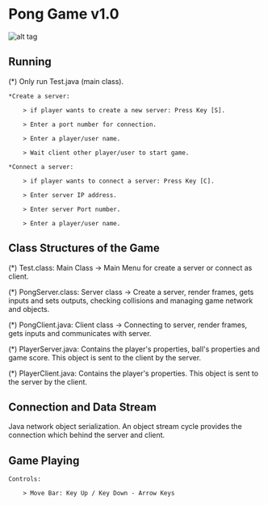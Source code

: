 Pong Game v1.0
==============

![alt tag](https://lh3.googleusercontent.com/XZtag4if3At2ZYSSZN4b1N_s0SFpSRwPNTeEH7yxqLPrNhU5aBDm6hhsP0AY9uMk85cSBiSBL5ipgHZFH9bmOj5rAAE4cVw2UvgeueRdEcQMMA6adoC4CoNl2OcePFFD7AQ0ef1mHDFAZsptvI9uQxD6eQOykP8n6M_CLu8LLwPZY8jPZT7Hf5Lapd-i26gPhO89Z1H7-Gljzmpxab9CtvJlL-L6qg0DTXRXGwFuokDNGLqgF7G9YIQJwT0TYfWQHqReRaiDP3GiCuSkaQ0_TdzvPkwoKBVbGjZ1uElUhO-Ik_pAWddprDA3mkvVxVXN8Gd-iR7jEV6q3iTjD4IBzBEwqxCEr56bZ5M37poYHnvTDPXtXfTfjmzCZKvI1gBV4kTiEDzKSEtypMq764cAvgbxfloIxhfHgIaOo8FiAISJcB8faOSGNCjEVTBlTYPqFeq84suCXxfrhD1wXSgYvp5UzQVws6vX8UHhFImuoTsoAu91iaaPraEAYE2Ob3PGNJfxzOha-jz5Xf-x9Bxtu83bRZWybcNnv44LaGwHtD-j6tDJAtAJSe-fG9TCTFak2pMgEOL2teJO2IfZZStXYs_qAlMW7yKlXikRVjGd3_Jeuyo=w660-h780-no)


Running
--------

(*) Only run Test.java (main class).
	
	*Create a server:

		> if player wants to create a new server: Press Key [S].
	
		> Enter a port number for connection.
	
		> Enter a player/user name.

		> Wait client other player/user to start game.

	*Connect a server:

		> if player wants to connect a server: Press Key [C].
		
		> Enter server IP address.

		> Enter server Port number.

		> Enter a player/user name.


Class Structures of the Game
-----------------------------

(*) Test.class: Main Class -> Main Menu for create a server or connect as client. 

(*) PongServer.class: Server class -> Create a server, render frames, gets inputs and sets
outputs, checking collisions and managing game network and objects.

(*) PongClient.java:  Client class -> Connecting to server, render frames, gets inputs and 
communicates with server.

(*) PlayerServer.java: Contains the player's properties, ball's properties and game score. 
This object is sent to the client by the server.

(*) PlayerClient.java: Contains the player's properties. This object is sent to the server 
by the client.

Connection and Data Stream
---------------------------
Java network object serialization. 
An object stream cycle provides the connection which behind the server and client.

Game Playing
-------------

	Controls: 
		
		> Move Bar: Key Up / Key Down - Arrow Keys
		

